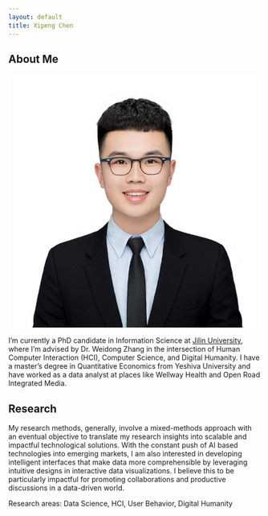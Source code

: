 ```yaml
---
layout: default
title: Xipeng Chen
---
```


## About Me

<img class="profile-picture" src="chen.JPG">

I’m currently a PhD candidate in Information Science at [Jilin University](https://global.jlu.edu.cn/), where I’m advised by Dr. Weidong Zhang in the intersection of Human Computer Interaction (HCI), Computer Science, and Digital Humanity. I have a master’s degree in Quantitative Economics from Yeshiva University and have worked as a data analyst at places like Wellway Health and Open Road Integrated Media.

## Research 
My research methods, generally, involve a mixed-methods approach with an eventual objective to translate my research insights into scalable and impactful technological solutions. With the constant push of AI based technologies into emerging markets, I am also interested in developing intelligent interfaces that make data more comprehensible by leveraging intuitive designs in interactive data visualizations. I believe this to be particularly impactful for promoting collaborations and productive discussions in a data-driven world.

Research areas: Data Science, HCI, User Behavior, Digital Humanity




